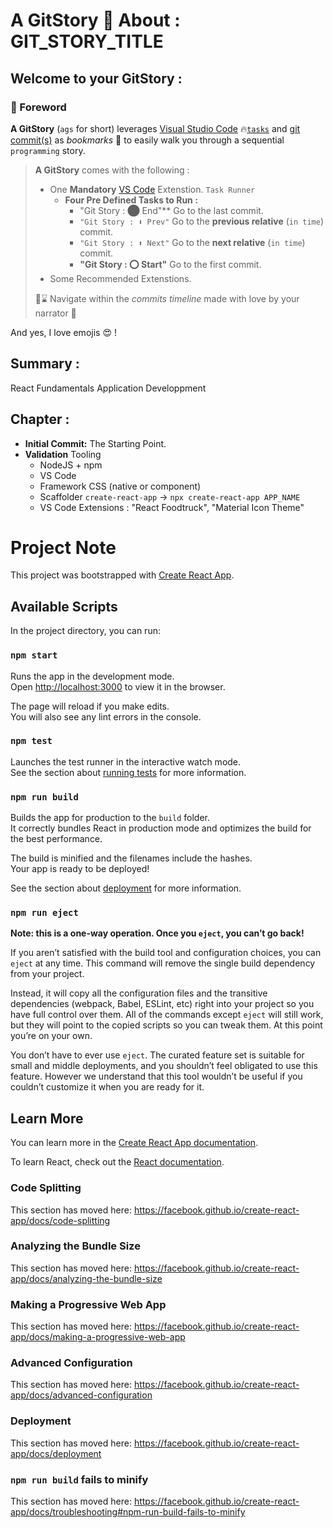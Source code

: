 # A GitStory 📓 About : GIT_STORY_TITLE  

## Welcome to your GitStory  : 

### 🎒 Foreword

**A GitStory** (`ags` for short) leverages [Visual Studio Code](https://code.visualstudio.com/) 🔥[`tasks`](https://code.visualstudio.com/docs/editor/tasks) and [git commit(s)](https://git-scm.com/docs/git-commit) as *bookmarks* 🔖 to easily walk you through a sequential `programming` story.

> **A GitStory** comes with the following :
> * One **Mandatory** [VS Code](https://code.visualstudio.com/) Extenstion. `Task Runner`
>     * **Four Pre Defined Tasks to Run :**
>         * "Git Story : ⬤ End"** Go to the last commit.
>         * `"Git Story : ⬇ Prev"` Go to the **previous relative** (`in time`) commit.
>         * `"Git Story : ⬆ Next"` Go to the **next relative** (`in time`) commit.
>         * **"Git Story : ⭕ Start"** Go to the first commit. 
> * Some Recommended Extenstions.
>
> 🚢⌛ Navigate within the *commits timeline* made with love by your narrator 💖


And yes, I love emojis 😍 !


## Summary :

React Fundamentals Application Developpment

## Chapter :

* **Initial Commit:** The Starting Point. 
* **Validation** Tooling
    * NodeJS + npm
    * VS Code
    * Framework CSS (native or component)
    * Scaffolder `create-react-app` -> `npx create-react-app APP_NAME`
    * VS Code Extensions : "React Foodtruck", "Material Icon Theme"

# Project Note

This project was bootstrapped with [Create React App](https://github.com/facebook/create-react-app).

## Available Scripts

In the project directory, you can run:

### `npm start`

Runs the app in the development mode.<br />
Open [http://localhost:3000](http://localhost:3000) to view it in the browser.

The page will reload if you make edits.<br />
You will also see any lint errors in the console.

### `npm test`

Launches the test runner in the interactive watch mode.<br />
See the section about [running tests](https://facebook.github.io/create-react-app/docs/running-tests) for more information.

### `npm run build`

Builds the app for production to the `build` folder.<br />
It correctly bundles React in production mode and optimizes the build for the best performance.

The build is minified and the filenames include the hashes.<br />
Your app is ready to be deployed!

See the section about [deployment](https://facebook.github.io/create-react-app/docs/deployment) for more information.

### `npm run eject`

**Note: this is a one-way operation. Once you `eject`, you can’t go back!**

If you aren’t satisfied with the build tool and configuration choices, you can `eject` at any time. This command will remove the single build dependency from your project.

Instead, it will copy all the configuration files and the transitive dependencies (webpack, Babel, ESLint, etc) right into your project so you have full control over them. All of the commands except `eject` will still work, but they will point to the copied scripts so you can tweak them. At this point you’re on your own.

You don’t have to ever use `eject`. The curated feature set is suitable for small and middle deployments, and you shouldn’t feel obligated to use this feature. However we understand that this tool wouldn’t be useful if you couldn’t customize it when you are ready for it.

## Learn More

You can learn more in the [Create React App documentation](https://facebook.github.io/create-react-app/docs/getting-started).

To learn React, check out the [React documentation](https://reactjs.org/).

### Code Splitting

This section has moved here: https://facebook.github.io/create-react-app/docs/code-splitting

### Analyzing the Bundle Size

This section has moved here: https://facebook.github.io/create-react-app/docs/analyzing-the-bundle-size

### Making a Progressive Web App

This section has moved here: https://facebook.github.io/create-react-app/docs/making-a-progressive-web-app

### Advanced Configuration

This section has moved here: https://facebook.github.io/create-react-app/docs/advanced-configuration

### Deployment

This section has moved here: https://facebook.github.io/create-react-app/docs/deployment

### `npm run build` fails to minify

This section has moved here: https://facebook.github.io/create-react-app/docs/troubleshooting#npm-run-build-fails-to-minify
